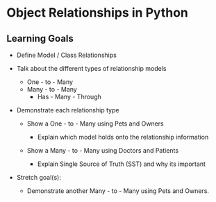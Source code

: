 # Object Relationships in Python

## Learning Goals

- Define Model / Class Relationships

- Talk about the different types of relationship models

    - One - to - Many
    - Many - to - Many
        - Has - Many - Through

- Demonstrate each relationship type

    - Show a One - to - Many using Pets and Owners
        - Explain which model holds onto the relationship information

    - Show a Many - to - Many using Doctors and Patients
        - Explain Single Source of Truth (SST) and why its important


- Stretch goal(s):
    - Demonstrate another Many - to - Many using Pets and Owners.

